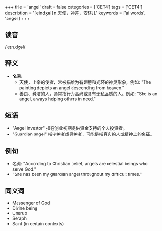 +++
title = 'angel'
draft = false
categories = ['CET4']
tags = ['CET4']
description = '[ˈeindʒəl] n.天使，神差，安琪儿'
keywords = ['ai words', 'angel']
+++

## 读音
/ˈeɪn.dʒəl/

## 释义
- **名词**: 
   - 天使，上帝的使者，常被描绘为有翅膀和光环的神灵形象。例如: "The painting depicts an angel descending from heaven."
   - 善良、纯洁的人，通常指行为高尚或具有无私品质的人。例如: "She is an angel, always helping others in need."

## 短语
- "Angel investor" 指在创业初期提供资金支持的个人投资者。
- "Guardian angel" 指守护者或保护者，可能是指真实的人或精神上的象征。

## 例句
- 名词: "According to Christian belief, angels are celestial beings who serve God."
- "She has been my guardian angel throughout my difficult times."

## 同义词
- Messenger of God
- Divine being
- Cherub
- Seraph
- Saint (in certain contexts)
